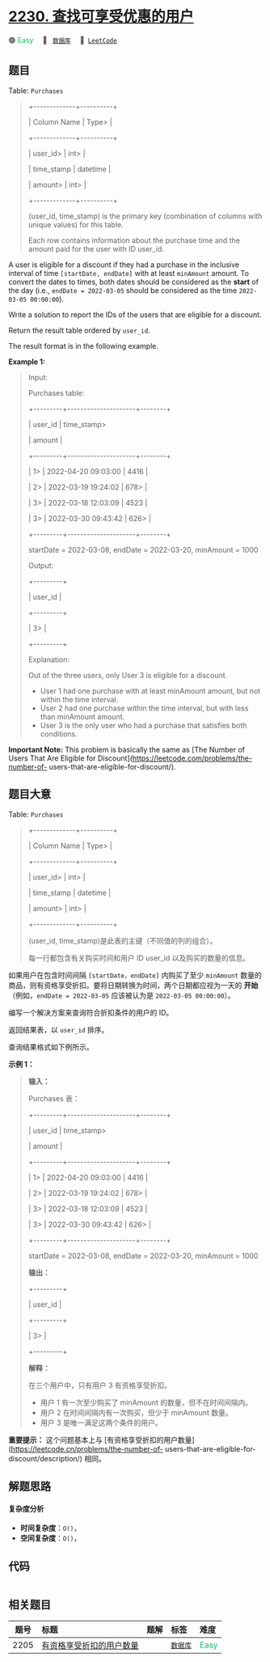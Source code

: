 # [2230. 查找可享受优惠的用户](https://leetcode.com/problems/the-users-that-are-eligible-for-discount)

🟢 <font color=#15bd66>Easy</font>&emsp; 🔖&ensp; [`数据库`](/tag/database.md)&emsp; 🔗&ensp;[`LeetCode`](https://leetcode.com/problems/the-users-that-are-eligible-for-discount)

## 题目

Table: `Purchases`

> 
> 
> 
> 
> 
> +-------------+----------+
> 
> | Column Name | Type> 
>  |
> 
> +-------------+----------+
> 
> | user_id> 
>  | int> 
>   |
> 
> | time_stamp  | datetime |
> 
> | amount> 
>   | int> 
>   |
> 
> +-------------+----------+
> 
> (user_id, time_stamp) is the primary key (combination of columns with unique values) for this table.
> 
> Each row contains information about the purchase time and the amount paid for the user with ID user_id.
> 
> 



A user is eligible for a discount if they had a purchase in the inclusive
interval of time `[startDate, endDate]` with at least `minAmount` amount. To
convert the dates to times, both dates should be considered as the **start**
of the day (i.e., `endDate = 2022-03-05` should be considered as the time
`2022-03-05 00:00:00`).

Write a solution to report the IDs of the users that are eligible for a
discount.

Return the result table ordered by `user_id`.

The result format is in the following example.



**Example 1:**

> Input:
> 
> Purchases table:
> 
> +---------+---------------------+--------+
> 
> | user_id | time_stamp> 
> > 
>   | amount |
> 
> +---------+---------------------+--------+
> 
> | 1> 
>    | 2022-04-20 09:03:00 | 4416   |
> 
> | 2> 
>    | 2022-03-19 19:24:02 | 678> 
> |
> 
> | 3> 
>    | 2022-03-18 12:03:09 | 4523   |
> 
> | 3> 
>    | 2022-03-30 09:43:42 | 626> 
> |
> 
> +---------+---------------------+--------+
> 
> startDate = 2022-03-08, endDate = 2022-03-20, minAmount = 1000
> 
> Output:
> 
> +---------+
> 
> | user_id |
> 
> +---------+
> 
> | 3> 
>    |
> 
> +---------+
> 
> Explanation:
> 
> Out of the three users, only User 3 is eligible for a discount.
 > - User 1 had one purchase with at least minAmount amount, but not within the time interval.
 > - User 2 had one purchase within the time interval, but with less than minAmount amount.
 > - User 3 is the only user who had a purchase that satisfies both conditions.
> 
> 



**Important Note:** This problem is basically the same as [The Number of Users
That Are Eligible for Discount](https://leetcode.com/problems/the-number-of-
users-that-are-eligible-for-discount/).


## 题目大意

Table: `Purchases`

> 
> 
> 
> 
> 
> +-------------+----------+
> 
> | Column Name | Type> 
>  |
> 
> +-------------+----------+
> 
> | user_id> 
>  | int> 
>   |
> 
> | time_stamp  | datetime |
> 
> | amount> 
>   | int> 
>   |
> 
> +-------------+----------+
> 
> (user_id, time_stamp)是此表的主键（不同值的列的组合）。
> 
> 每一行都包含有关购买时间和用户 ID user_id 以及购买的数量的信息。
> 
> 

如果用户在包含时间间隔 `[startDate，endDate]` 内购买了至少 `minAmount`
数量的商品，则有资格享受折扣。要将日期转换为时间，两个日期都应视为一天的 **开始** （例如，`endDate = 2022-03-05` 应该被认为是
`2022-03-05 00:00:00`）。

编写一个解决方案来查询符合折扣条件的用户的 ID。

返回结果表，以 `user_id` 排序。

查询结果格式如下例所示。

**示例 1：**

> 
> 
> 
> 
> 
> **输入：**
> 
> Purchases 表：
> 
> +---------+---------------------+--------+
> 
> | user_id | time_stamp> 
> > 
>   | amount |
> 
> +---------+---------------------+--------+
> 
> | 1> 
>    | 2022-04-20 09:03:00 | 4416   |
> 
> | 2> 
>    | 2022-03-19 19:24:02 | 678> 
> |
> 
> | 3> 
>    | 2022-03-18 12:03:09 | 4523   |
> 
> | 3> 
>    | 2022-03-30 09:43:42 | 626> 
> |
> 
> +---------+---------------------+--------+
> 
> startDate = 2022-03-08, endDate = 2022-03-20, minAmount = 1000
> 
> **输出：**
> 
> +---------+
> 
> | user_id |
> 
> +---------+
> 
> | 3> 
>    |
> 
> +---------+
> 
> **解释：**
> 
> 在三个用户中，只有用户 3 有资格享受折扣。
> - 用户 1 有一次至少购买了 minAmount 的数量，但不在时间间隔内。
> - 用户 2 在时间间隔内有一次购买，但少于 minAmount 数量。
> - 用户 3 是唯一满足这两个条件的用户。
> 
> 

**重要提示：** 这个问题基本上与 [有资格享受折扣的用户数量](https://leetcode.cn/problems/the-number-of-
users-that-are-eligible-for-discount/description/) 相同。


## 解题思路

#### 复杂度分析

- **时间复杂度**：`O()`，
- **空间复杂度**：`O()`，

## 代码

```javascript

```

## 相关题目

<!-- prettier-ignore -->
| 题号 | 标题 | 题解 | 标签 | 难度 |
| :------: | :------ | :------: | :------ | :------ |
| 2205 | [有资格享受折扣的用户数量](https://leetcode.com/problems/the-number-of-users-that-are-eligible-for-discount) |  |  [`数据库`](/tag/database.md) | <font color=#15bd66>Easy</font> |